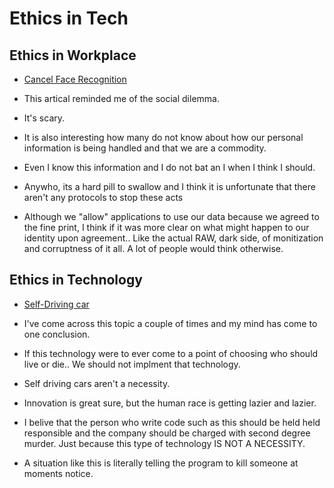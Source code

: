 # Ethics in Tech

## Ethics in Workplace

- [Cancel Face Recognition](https://gizmodo.com/amazon-workers-demand-jeff-bezos-cancel-face-recognitio-1827037509)

- This artical reminded me of the social dilemma.
- It's scary.
- It is also interesting how many do not know about how our personal information is being handled and that we are a commodity.
- Even I know this information and I do not bat an I when I think I should.
- Anywho, its a hard pill to swallow and I think it is unfortunate that there aren't any protocols to stop these acts
- Although we "allow" applications to use our data because we agreed to the fine print, I think if it was more clear on what might happen to our identity upon agreement.. Like the actual RAW, dark side, of monitization and corruptness of it all. A lot of people would think otherwise.

## Ethics in Technology

- [Self-Driving car](https://www.freep.com/story/money/cars/2017/11/21/self-driving-cars-ethics/804805001/)

- I've come across this topic a couple of times and my mind has come to one conclusion.
- If this technology were to ever come to a point of choosing who should live or die.. We should not implment that technology.
- Self driving cars aren't a necessity.
- Innovation is great sure, but the human race is getting lazier and lazier.
- I belive that the person who write code such as this should be held held responsible and the company should be charged with second degree murder. Just because this type of technology IS NOT A NECESSITY.
- A situation like this is literally telling the program to kill someone at moments notice.
